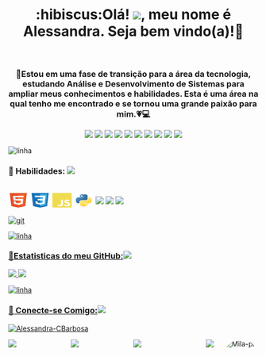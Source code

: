 


<h1 align="center">:hibiscus:Olá! <img src="https://raw.githubusercontent.com/MartinHeinz/MartinHeinz/master/wave.gif" width="30px">, meu nome é Alessandra. Seja bem vindo(a)!🌺</h1>

<br>



<h3 align="center">🌺Estou em uma fase de transição para a área da tecnologia, estudando Análise e Desenvolvimento de Sistemas para ampliar meus conhecimentos e habilidades. Esta é uma área na qual tenho me encontrado e se tornou uma grande paixão para mim.💗💻</h3>




<p align="center">
  <img src="https://raw.githubusercontent.com/innng/innng/master/assets/kyubey.gif" height="40" />
  <img src="https://raw.githubusercontent.com/innng/innng/master/assets/kyubey.gif" height="40" />
  <img src="https://raw.githubusercontent.com/innng/innng/master/assets/kyubey.gif" height="40" />
  <img src="https://raw.githubusercontent.com/innng/innng/master/assets/kyubey.gif" height="40" />
  <img src="https://raw.githubusercontent.com/innng/innng/master/assets/kyubey.gif" height="40" />
  <img src="https://raw.githubusercontent.com/innng/innng/master/assets/kyubey.gif" height="40" />
  <img src="https://raw.githubusercontent.com/innng/innng/master/assets/kyubey.gif" height="40" />
  <img src="https://raw.githubusercontent.com/innng/innng/master/assets/kyubey.gif" height="40" />
  <img src="https://raw.githubusercontent.com/innng/innng/master/assets/kyubey.gif" height="40" />
  <img src="https://raw.githubusercontent.com/innng/innng/master/assets/kyubey.gif" height="40" />
</p>

![linha](https://user-images.githubusercontent.com/73097560/115834477-dbab4500-a447-11eb-908a-139a6edaec5c.gif)


<h3> 🌺 Habilidades: <img src="https://raw.githubusercontent.com/innng/innng/master/assets/kyubey.gif" height="40" /></h3> 
 <div style="display: inline_block"><br>    
    
   <!--icone-html-->
  <img align="center" alt="liviacorreiadasilva-HTML" height="30" width="40" src="https://raw.githubusercontent.com/devicons/devicon/master/icons/html5/html5-original.svg">
    <!--icone-css-->
  <img align="center" alt="liviacorreiadasilva-CSS" height="30" width="40" src="https://raw.githubusercontent.com/devicons/devicon/master/icons/css3/css3-original.svg">
  <!--icone javascript-->
  <img align="center" alt="liviacorreiadasilva-Js" height="30" width="40" src="https://raw.githubusercontent.com/devicons/devicon/master/icons/javascript/javascript-plain.svg">
    <!--icone-python-->
  <img align="center" alt="liviacorreiadasilva-Python" height="30" width="40" 
src="https://raw.githubusercontent.com/devicons/devicon/master/icons/python/python-original.svg">
<!--icone java-->
     <img align="center" alt=" " height="30" width="20"
     src="https://seeklogo.com/images/J/java-logo-B158C160FE-seeklogo.com.png">
    <!--icone vscode-->
    <img align="center" alt=" " height="30" width="40" 
     src="https://seeklogo.com/images/V/visual-studio-code-logo-284BC24C39-seeklogo.com.png">
     <!--icone github-->
      <img align="center" alt=" " height="30" width="40" 
     src="https://seeklogo.com/images/G/github-logo-9BBCA663A4-seeklogo.com.png">
</div>
<br/>
<div> <a href="https://git-scm.com/" target="_blank" rel="noreferrer"> <img src="https://www.vectorlogo.zone/logos/git-scm/git-scm-icon.svg" alt="git" width="40" height="40"/> </div>


  
![linha](https://user-images.githubusercontent.com/73097560/115834477-dbab4500-a447-11eb-908a-139a6edaec5c.gif)



<h3> 🌺Estatisticas do meu GitHub:<img src="https://raw.githubusercontent.com/innng/innng/master/assets/kyubey.gif" height="40" /> </h3>

<div>
<a href="https://github.com/Alessandra-CBarbosa">
<img loading="lazy" height="180em" src="https://github-readme-stats.vercel.app/api/top-langs/?username=Alessandra-CBarbosa&layout=compact&langs_count=7&theme=dracula"/>
<img loading="lazy" height="180em" src="https://github-readme-stats.vercel.app/api?username=Alessandra-CBarbosa&show_icons=true&theme=dracula&include_all_commits=true&count_private=true"/>
</div>




![linha](https://user-images.githubusercontent.com/73097560/115834477-dbab4500-a447-11eb-908a-139a6edaec5c.gif)



 <div>
    <h3 align="left">🌺 Conecte-se Comigo:<img src="https://raw.githubusercontent.com/innng/innng/master/assets/kyubey.gif" height="40" /></h3>
     <p align="left">
         <a href="https://www.linkedin.com/in/alessandra-barbosa-65404328b/" target="blank">
             <img align="center" src="https://raw.githubusercontent.com/rahuldkjain/github-profile-readme-generator/master/src/images/icons/Social/linked-in-alt.svg" alt="Alessandra-CBarbosa" height="30" width="40" />
         </a>
        
 </div>


<div>
<img align="left" src="https://user-images.githubusercontent.com/65187002/144930161-2f783401-8d27-4fdf-a2f7-cc0ba32f1f1f.gif" width="25%" style="display:inline;"><img align="left" src="https://user-images.githubusercontent.com/65187002/144930161-2f783401-8d27-4fdf-a2f7-cc0ba32f1f1f.gif" width="25%" style="display:inline;"><img align="left" src="https://user-images.githubusercontent.com/65187002/144930161-2f783401-8d27-4fdf-a2f7-cc0ba32f1f1f.gif" width="25%" style="display:inline;">
</div><img align="right" alt="Mila-pic" height="150" style="border-radius:50px;" src="https://tgram.ru/wiki/stickers/img/BabyYoda/gif/5.gif">


 <div align="center">
        <img src="https://capsule-render.vercel.app/api?type=waving&height=100&color=ff75d0&descAlign=50&descAlignY=50&reversal=false&section=footer"/>
      </div>
